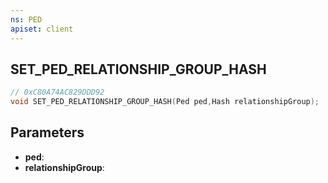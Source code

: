 ```yaml
---
ns: PED
apiset: client
---
```

## SET_PED_RELATIONSHIP_GROUP_HASH

```c
// 0xC80A74AC829DDD92
void SET_PED_RELATIONSHIP_GROUP_HASH(Ped ped,Hash relationshipGroup);
```


## Parameters
* **ped**:
* **relationshipGroup**: